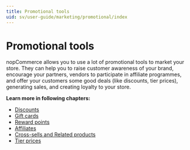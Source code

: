 ```yaml
---
title: Promotional tools
uid: sv/user-guide/marketing/promotional/index
---
```


# Promotional tools

nopCommerce allows you to use a lot of promotional tools to market your store. They can help you to raise customer awareness of your brand, encourage your partners, vendors to participate in affiliate programmes, and offer your customers some good deals (like discounts, tier prices), generating sales, and creating loyalty to your store.

**Learn more in following chapters:**

- [Discounts](xref:sv/user-guide/marketing/promotional/discounts/index)
- [Gift cards](xref:sv/user-guide/marketing/promotional/gift-cards)
- [Reward points](xref:sv/user-guide/marketing/promotional/reward-points)
- [Affiliates](xref:sv/user-guide/marketing/promotional/affiliates)
- [Cross-sells and Related products](xref:sv/user-guide/marketing/promotional/cross-sells-related-products)
- [Tier prices](xref:sv/user-guide/marketing/promotional/tier-prices)